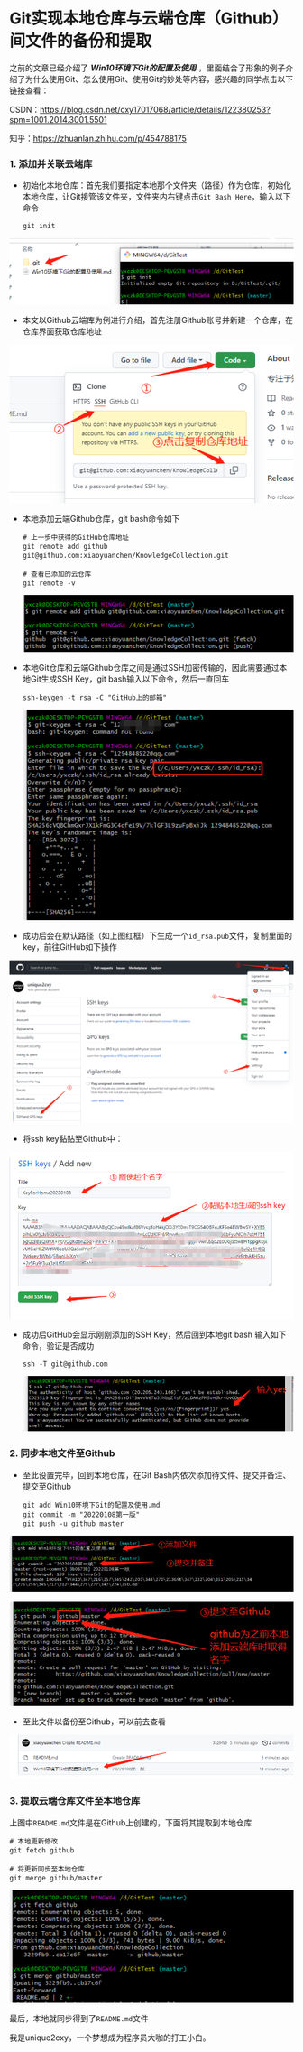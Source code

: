# Git实现本地仓库与云端仓库（Github）间文件的备份和提取

之前的文章已经介绍了 ***Win10环境下Git的配置及使用*** ，里面结合了形象的例子介绍了为什么使用Git、怎么使用Git、使用Git的妙处等内容，感兴趣的同学点击以下链接查看：

CSDN：https://blog.csdn.net/cxy17017068/article/details/122380253?spm=1001.2014.3001.5501

知乎：https://zhuanlan.zhihu.com/p/454788175

### 1. 添加并关联云端库

+ 初始化本地仓库：首先我们要指定本地那个文件夹（路径）作为仓库，初始化本地仓库，让Git接管该文件夹，文件夹内右键点击`Git Bash Here`，输入以下命令

  ```shell
  git init
  ```

![image-20220108185138192](使用Git备份代码至云端（Github）.assets/image-20220108185138192.png)

+ 本文以Github云端库为例进行介绍，首先注册Github账号并新建一个仓库，在仓库界面获取仓库地址

![image-20220108184652331](使用Git备份代码至云端（Github）.assets/image-20220108184652331.png)

+ 本地添加云端Github仓库，git bash命令如下

  ```shell
  # 上一步中获得的GitHub仓库地址
  git remote add github git@github.com:xiaoyuanchen/KnowledgeCollection.git 
  
  # 查看已添加的云仓库
  git remote -v
  ```

  ![image-20220108185426471](使用Git备份代码至云端（Github）.assets/image-20220108185426471.png)

+ 本地Git仓库和云端Github仓库之间是通过SSH加密传输的，因此需要通过本地Git生成SSH Key，git bash输入以下命令，然后一直回车

  ```shell
  ssh-keygen -t rsa -C "GitHub上的邮箱"
  ```

  ![image-20220108185954237](使用Git备份代码至云端（Github）.assets/image-20220108185954237.png)

+ 成功后会在默认路径（如上图红框）下生成一个`id_rsa.pub`文件，复制里面的key，前往GitHub如下操作

![image-20220108190549805](使用Git备份代码至云端（Github）.assets/image-20220108190549805.png)

+ 将ssh key黏贴至Github中：

![image-20220108190930752](使用Git备份代码至云端（Github）.assets/image-20220108190930752.png)

+ 成功后GitHub会显示刚刚添加的SSH Key，然后回到本地git bash 输入如下命令，验证是否成功

  ```shell
  ssh -T git@github.com
  ```

  ![image-20220108193054271](使用Git备份代码至云端（Github）.assets/image-20220108193054271.png)

### 2. 同步本地文件至Github

+ 至此设置完毕，回到本地仓库，在Git Bash内依次添加待文件、提交并备注、提交至Github

  ```shell
  git add Win10环境下Git的配置及使用.md
  git commit -m "20220108第一版"
  git push -u github master
  ```

![image-20220108194624889](使用Git备份代码至云端（Github）.assets/image-20220108194624889.png)

![image-20220108194858624](使用Git备份代码至云端（Github）.assets/image-20220108194858624.png)

+ 至此文件以备份至Github，可以前去查看

![image-20220108195053223](使用Git备份代码至云端（Github）.assets/image-20220108195053223.png)

### 3. 提取云端仓库文件至本地仓库

上图中`README.md`文件是在Github上创建的，下面将其提取到本地仓库

```shell
# 本地更新修改
git fetch github

# 将更新同步至本地仓库
git merge github/master
```

![image-20220108203056701](使用Git备份代码至云端（Github）.assets/image-20220108203056701.png)

最后，本地就同步得到了`README.md`文件

我是unique2cxy，一个梦想成为程序员大咖的打工小白。

